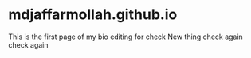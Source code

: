 # mdjaffarmollah.github.io

This is the first page of my bio
editing for check New thing check again check again
